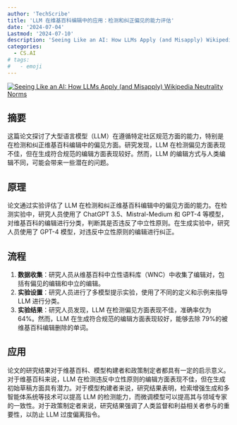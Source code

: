 ```yaml
---
author: 'TechScribe'
title: 'LLM 在维基百科编辑中的应用：检测和纠正偏见的能力评估'
date: '2024-07-04'
Lastmod: '2024-07-10'
description: 'Seeing Like an AI: How LLMs Apply (and Misapply) Wikipedia Neutrality Norms'
categories:
  - CS.AI
# tags:
#   - emoji
---
```


[![Seeing Like an AI: How LLMs Apply (and Misapply) Wikipedia Neutrality Norms](https://arxiv-research-1301205113.cos.ap-guangzhou.myqcloud.com/images/2407.04183v1.pdf_0.jpg)](https://arxiv.org/abs/2407.04183v1)

## 摘要

这篇论文探讨了大型语言模型（LLM）在遵循特定社区规范方面的能力，特别是在检测和纠正维基百科编辑中的偏见方面。研究发现，LLM 在检测偏见方面表现不佳，但在生成符合规范的编辑方面表现较好。然而，LLM 的编辑方式与人类编辑不同，可能会带来一些潜在的问题。<!--more-->

## 原理

论文通过实验评估了 LLM 在检测和纠正维基百科编辑中的偏见方面的能力。在检测实验中，研究人员使用了 ChatGPT 3.5、Mistral-Medium 和 GPT-4 等模型，对维基百科的编辑进行分类，判断其是否违反了中立性原则。在生成实验中，研究人员使用了 GPT-4 模型，对违反中立性原则的编辑进行纠正。

## 流程

1. **数据收集**：研究人员从维基百科中立性语料库（WNC）中收集了编辑对，包括有偏见的编辑和中立的编辑。
2. **实验设置**：研究人员进行了多模型提示实验，使用了不同的定义和示例来指导 LLM 进行分类。
3. **实验结果**：研究人员发现，LLM 在检测偏见方面表现不佳，准确率仅为 64%。然而，LLM 在生成符合规范的编辑方面表现较好，能够去除 79%的被维基百科编辑删除的单词。

## 应用

论文的研究结果对于维基百科、模型构建者和政策制定者都具有一定的启示意义。对于维基百科来说，LLM 在检测违反中立性原则的编辑方面表现不佳，但在生成初始草稿方面具有潜力。对于模型构建者来说，研究结果表明，检索增强生成和多智能体系统等技术可以提高 LLM 的检测能力，而微调模型可以提高其与领域专家的一致性。对于政策制定者来说，研究结果强调了人类监督和利益相关者参与的重要性，以防止 LLM 过度偏离指令。